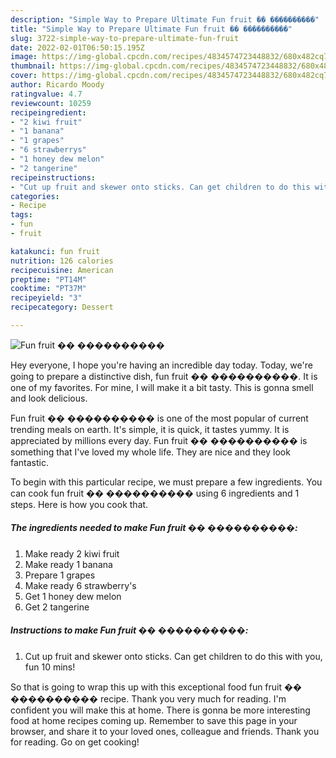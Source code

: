 ```yaml
---
description: "Simple Way to Prepare Ultimate Fun fruit �� ����������"
title: "Simple Way to Prepare Ultimate Fun fruit �� ����������"
slug: 3722-simple-way-to-prepare-ultimate-fun-fruit
date: 2022-02-01T06:50:15.195Z
image: https://img-global.cpcdn.com/recipes/4834574723448832/680x482cq70/fun-fruit-recipe-main-photo.jpg
thumbnail: https://img-global.cpcdn.com/recipes/4834574723448832/680x482cq70/fun-fruit-recipe-main-photo.jpg
cover: https://img-global.cpcdn.com/recipes/4834574723448832/680x482cq70/fun-fruit-recipe-main-photo.jpg
author: Ricardo Moody
ratingvalue: 4.7
reviewcount: 10259
recipeingredient:
- "2 kiwi fruit"
- "1 banana"
- "1 grapes"
- "6 strawberrys"
- "1 honey dew melon"
- "2 tangerine"
recipeinstructions:
- "Cut up fruit and skewer onto sticks. Can get children to do this with you, fun 10 mins!"
categories:
- Recipe
tags:
- fun
- fruit

katakunci: fun fruit 
nutrition: 126 calories
recipecuisine: American
preptime: "PT14M"
cooktime: "PT37M"
recipeyield: "3"
recipecategory: Dessert

---
```



![Fun fruit �� ����������](https://img-global.cpcdn.com/recipes/4834574723448832/680x482cq70/fun-fruit-recipe-main-photo.jpg)

Hey everyone, I hope you're having an incredible day today. Today, we're going to prepare a distinctive dish, fun fruit �� ����������. It is one of my favorites. For mine, I will make it a bit tasty. This is gonna smell and look delicious.

Fun fruit �� ���������� is one of the most popular of current trending meals on earth. It's simple, it is quick, it tastes yummy. It is appreciated by millions every day. Fun fruit �� ���������� is something that I've loved my whole life. They are nice and they look fantastic.




To begin with this particular recipe, we must prepare a few ingredients. You can cook fun fruit �� ���������� using 6 ingredients and 1 steps. Here is how you cook that.

<!--inarticleads1-->

##### The ingredients needed to make Fun fruit �� ����������:

1. Make ready 2 kiwi fruit
1. Make ready 1 banana
1. Prepare 1 grapes
1. Make ready 6 strawberry&#39;s
1. Get 1 honey dew melon
1. Get 2 tangerine




<!--inarticleads2-->

##### Instructions to make Fun fruit �� ����������:

1. Cut up fruit and skewer onto sticks. Can get children to do this with you, fun 10 mins!




So that is going to wrap this up with this exceptional food fun fruit �� ���������� recipe. Thank you very much for reading. I'm confident you will make this at home. There is gonna be more interesting food at home recipes coming up. Remember to save this page in your browser, and share it to your loved ones, colleague and friends. Thank you for reading. Go on get cooking!

